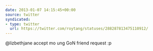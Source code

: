 ```yaml
---
date: 2013-01-07 14:15:45+00:00
source: twitter
syndicated:
- type: twitter
  url: https://twitter.com/roytang/statuses/288287813475110912/
---
```


@lizbethjane accept mo ung GoN friend request :p